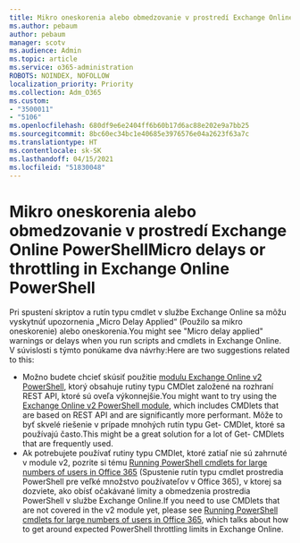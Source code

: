 ```yaml
---
title: Mikro oneskorenia alebo obmedzovanie v prostredí Exchange Online PowerShell
ms.author: pebaum
author: pebaum
manager: scotv
ms.audience: Admin
ms.topic: article
ms.service: o365-administration
ROBOTS: NOINDEX, NOFOLLOW
localization_priority: Priority
ms.collection: Adm_O365
ms.custom:
- "3500011"
- "5106"
ms.openlocfilehash: 680df9e6e2404ff6b60b17d6ac88e202e9a7bb25
ms.sourcegitcommit: 8bc60ec34bc1e40685e3976576e04a2623f63a7c
ms.translationtype: HT
ms.contentlocale: sk-SK
ms.lasthandoff: 04/15/2021
ms.locfileid: "51830048"
---
```

# <a name="micro-delays-or-throttling-in-exchange-online-powershell"></a><span data-ttu-id="16b53-102">Mikro oneskorenia alebo obmedzovanie v prostredí Exchange Online PowerShell</span><span class="sxs-lookup"><span data-stu-id="16b53-102">Micro delays or throttling in Exchange Online PowerShell</span></span>

<span data-ttu-id="16b53-103">Pri spustení skriptov a rutín typu cmdlet v službe Exchange Online sa môžu vyskytnúť upozornenia „Micro Delay Applied“ (Použilo sa mikro oneskorenie) alebo oneskorenia.</span><span class="sxs-lookup"><span data-stu-id="16b53-103">You might see "Micro delay applied" warnings or delays when you run scripts and cmdlets in Exchange Online.</span></span> <span data-ttu-id="16b53-104">V súvislosti s týmto ponúkame dva návrhy:</span><span class="sxs-lookup"><span data-stu-id="16b53-104">Here are two suggestions related to this:</span></span>

- <span data-ttu-id="16b53-105">Možno budete chcieť skúsiť použitie [modulu Exchange Online v2 PowerShell](https://docs.microsoft.com/powershell/exchange/exchange-online/exchange-online-powershell-v2/exchange-online-powershell-v2?view=exchange-ps), ktorý obsahuje rutiny typu CMDlet založené na rozhraní REST API, ktoré sú oveľa výkonnejšie.</span><span class="sxs-lookup"><span data-stu-id="16b53-105">You might want to try using the [Exchange Online v2 PowerShell module](https://docs.microsoft.com/powershell/exchange/exchange-online/exchange-online-powershell-v2/exchange-online-powershell-v2?view=exchange-ps), which includes CMDlets that are based on REST API and are significantly more performant.</span></span> <span data-ttu-id="16b53-106">Môže to byť skvelé riešenie v prípade mnohých rutín typu Get- CMDlet, ktoré sa používajú často.</span><span class="sxs-lookup"><span data-stu-id="16b53-106">This might be a great solution for a lot of Get- CMDlets that are frequently used.</span></span>
- <span data-ttu-id="16b53-107">Ak potrebujete používať rutiny typu CMDlet, ktoré zatiaľ nie sú zahrnuté v module v2, pozrite si tému [Running PowerShell cmdlets for large numbers of users in Office 365](https://techcommunity.microsoft.com/t5/exchange-team-blog/updated-running-powershell-cmdlets-for-large-numbers-of-users-in/ba-p/1000628#) (Spustenie rutín typu cmdlet prostredia PowerShell pre veľké množstvo používateľov v Office 365), v ktorej sa dozviete, ako obísť očakávané limity a obmedzenia prostredia PowerShell v službe Exchange Online.</span><span class="sxs-lookup"><span data-stu-id="16b53-107">If you need to use CMDlets that are not covered in the v2 module yet, please see [Running PowerShell cmdlets for large numbers of users in Office 365](https://techcommunity.microsoft.com/t5/exchange-team-blog/updated-running-powershell-cmdlets-for-large-numbers-of-users-in/ba-p/1000628#), which talks about how to get around expected PowerShell throttling limits in Exchange Online.</span></span>
